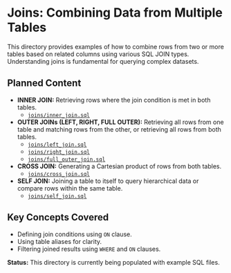 # Joins: Combining Data from Multiple Tables

This directory provides examples of how to combine rows from two or more tables based on related columns using various SQL JOIN types. Understanding joins is fundamental for querying complex datasets.

## Planned Content

- **INNER JOIN:** Retrieving rows where the join condition is met in both tables.
  - [`joins/inner_join.sql`](joins/inner_join.sql)
- **OUTER JOINs (LEFT, RIGHT, FULL OUTER):** Retrieving all rows from one table and matching rows from the other, or retrieving all rows from both tables.
  - [`joins/left_join.sql`](joins/left_join.sql)
  - [`joins/right_join.sql`](joins/right_join.sql)
  - [`joins/full_outer_join.sql`](joins/full_outer_join.sql)
- **CROSS JOIN:** Generating a Cartesian product of rows from both tables.
  - [`joins/cross_join.sql`](joins/cross_join.sql)
- **SELF JOIN:** Joining a table to itself to query hierarchical data or compare rows within the same table.
  - [`joins/self_join.sql`](joins/self_join.sql)

## Key Concepts Covered

- Defining join conditions using `ON` clause.
- Using table aliases for clarity.
- Filtering joined results using `WHERE` and `ON` clauses.

**Status:** This directory is currently being populated with example SQL files.
